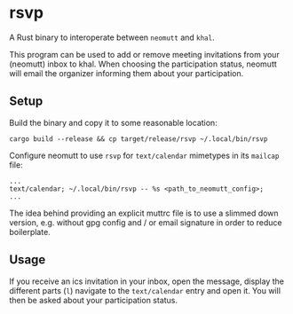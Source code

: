 # rsvp

A Rust binary to interoperate between `neomutt` and `khal`.

This program can be used to add or remove meeting invitations from your (neomutt) inbox to khal. When choosing the
participation status, neomutt will email the organizer informing them about your participation.

## Setup

Build the binary and copy it to some reasonable location:

`cargo build --release && cp target/release/rsvp ~/.local/bin/rsvp`

Configure neomutt to use `rsvp` for `text/calendar` mimetypes in its `mailcap` file:

```mailcap
...
text/calendar; ~/.local/bin/rsvp -- %s <path_to_neomutt_config>;
...
```

The idea behind providing an explicit muttrc file is to use a slimmed down version, e.g. without gpg config and / or
email signature in order to reduce boilerplate.

## Usage

If you receive an ics invitation in your inbox, open the message, display the different parts (`l`) navigate to
the `text/calendar` entry and open it. You will then be asked about your participation status.